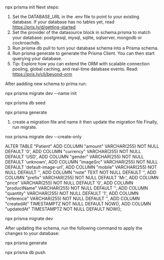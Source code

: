 npx prisma init Next steps:
1. Set the DATABASE_URL in the .env file to point to your existing database. If your database has no tables yet, read https://pris.ly/d/getting-started
2. Set the provider of the datasource block in schema.prisma to match your database: postgresql, mysql, sqlite, sqlserver, mongodb or cockroachdb.
3. Run prisma db pull to turn your database schema into a Prisma schema.
4. Run prisma generate to generate the Prisma Client. You can then start querying your database.
5. Tip: Explore how you can extend the ORM with scalable connection pooling, global caching, and real-time database events. Read: https://pris.ly/cli/beyond-orm

After aadding new schema to prima 
run:
<!-- 1. migration: ensure the model exists in thedatabase:-->
npx prisma migrate dev --name init

<!-- 2. Run the Seed Script Again -->
npx prisma db seed


<!-- regenrate schema -->
npx prisma generate 


<!-- TO UPDATE A TABLE FISRTLY: -->
1. create a migration file and name it 
then update the migration file 
Finally, run migrate.

<!-- STEP 1: Create the Migration File -->
nox prisma migrate dev --create-only

<!-- STEP 2: Modify the Migration File -->
ALTER TABLE "Patient" 
ADD COLUMN "amount" VARCHAR(255) NOT NULL DEFAULT '0',
ADD COLUMN "currency" VARCHAR(255) NOT NULL DEFAULT 'USD',
ADD COLUMN "gender" VARCHAR(255) NOT NULL DEFAULT 'unknown',
ADD COLUMN "imageSrc" VARCHAR(255) NOT NULL DEFAULT 'default-image-url',
ADD COLUMN "mobile" VARCHAR(255) NOT NULL DEFAULT '',
ADD COLUMN "note" TEXT NOT NULL DEFAULT '',
ADD COLUMN "prefix" VARCHAR(255) NOT NULL DEFAULT 'Mr.',
ADD COLUMN "price" VARCHAR(255) NOT NULL DEFAULT '0',
ADD COLUMN "productName" VARCHAR(255) NOT NULL DEFAULT '',
ADD COLUMN "quantity" VARCHAR(255) NOT NULL DEFAULT '1',
ADD COLUMN "reference" VARCHAR(255) NOT NULL DEFAULT '',
ADD COLUMN "createdAt" TIMESTAMPTZ NOT NULL DEFAULT NOW(),
ADD COLUMN "updatedAt" TIMESTAMPTZ NOT NULL DEFAULT NOW();

<!-- step 3: Run the Migration -->
npx prisma migrate dev



<!-- NEW after updaating schema -->
After updating the schema, run the following command to apply the changes to your database:

<!-- step 1 -->
npx prisma generate
<!-- step 2 -->
npx prisma db push

